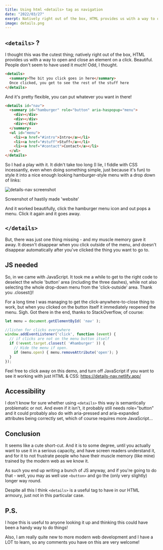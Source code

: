 ```yaml
---
title: Using html <details> tag as navigation
date: "2022/03/27"
exerpt: Natively right out of the box, HTML provides us with a way to open and close an element on a click. Beautiful.
image: details.png
---
```


## ```<details>``` ?

I thought this was the cutest thing; natively right out of the box, HTML provides us with a way to open and close an element on a click. Beautiful. People don't seem to have used it much! Odd, I thought.

```html
<details>
  <summary>The bit you click goes in here</summary>
  Once clicked, you get to see the rest of the stuff here
</details>
```
And it's pretty flexible, you can put whatever you want in there!

```html
<details id="nav">
  <summary id="hamburger" role="button" aria-haspopup="menu">
    <div></div>
    <div></div>
    <div></div>
  </summary>
  <ul id="menu">
    <li><a href="#intro">Intro</a></li>
    <li><a href="#stuff">Stuff</a></li>
    <li><a href="#contact">Contact</a></li>
  </ul>
</details>
```
So I had a play with it. It didn't take too long (I lie, I fiddle with CSS incessantly, even when doing something simple, just because it's fun) to style it into a nice enough looking hamburger-style menu with a drop down of links:

![details-nav screenshot](/images/blog/details2.png)
<p class="caption">Screenshot of hastily made 'website'</p>

And it worked beautifully, click the hamburger menu icon and out pops a menu. Click it again and it goes away.

## ```</details>```
But, there was just one thing missing - and my muscle memory gave it away. It doesn't disappear when you click outside of the menu, and doesn't disappear automatically after you've clicked the thing you want to go to.

## JS needed
So, in we came with JavaScript. It took me a while to get to the right code to deselect the whole 'button' area (including the three dashes), while not also selecting the whole drop-down menu from the 'click-outside' area. Thank you .closest()!

For a long time I was managing to get the click-anywhere-to-close thing to work, but when you clicked on the button itself it immediately reopened the menu. Sigh. Got there in the end, thanks to StackOverflow, of course:

```js
let menu = document.getElementById( 'nav' );

//listen for clicks everywhere
window.addEventListener('click', function (event) {
  // if clicks are not on the menu button itself
  if (!event.target.closest( '#hamburger' )) {
    // Hide the menu if open.
    if (menu.open) { menu.removeAttribute('open'); }
  }
});
```

Feel free to click away on this demo, and turn off JavaScript if you want to see it working with just HTML & CSS: https://details-nav.netlify.app/

## Accessibility
I don't know for sure whether using ```<details>``` this way is semantically problematic or not. And even if it isn't, it probably still needs role="button" and it could probably also do with aria-pressed and aria-expanded attributes being correctly set, which of course requires more JavaScript...

## Conclusion
It seems like a cute short-cut. And it is to some degree, until you actually want to use it in a serious capacity, and have screen readers understand it, and for it to not frustrate people who have their muscle memory (like mine) trained by the modern web as we know it.

As such you end up writing a bunch of JS anyway, and if you're going to do that - well, you may as well use ```<button>``` and go the (only very slightly) longer way round.

Despite all this I think ```<details>``` is a useful tag to have in our HTML armoury, just not in this particular case.

## P.S.
I hope this is useful to anyone looking it up and thinking this could have been a handy way to do things!

Also, I am really quite new to more modern web development and I have a LOT to learn, so any comments you have on this are very welcome!
